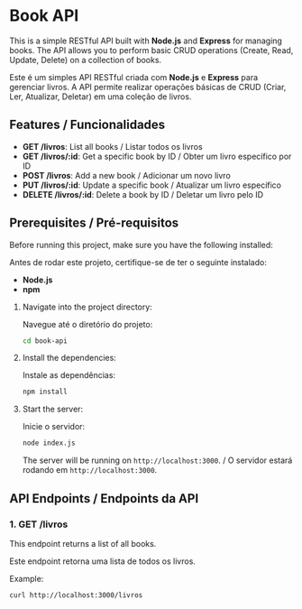 # Book API

This is a simple RESTful API built with **Node.js** and **Express** for managing books. The API allows you to perform basic CRUD operations (Create, Read, Update, Delete) on a collection of books.

Este é um simples API RESTful criada com **Node.js** e **Express** para gerenciar livros. A API permite realizar operações básicas de CRUD (Criar, Ler, Atualizar, Deletar) em uma coleção de livros.

## Features / Funcionalidades

- **GET /livros**: List all books / Listar todos os livros
- **GET /livros/:id**: Get a specific book by ID / Obter um livro específico por ID
- **POST /livros**: Add a new book / Adicionar um novo livro
- **PUT /livros/:id**: Update a specific book / Atualizar um livro específico
- **DELETE /livros/:id**: Delete a book by ID / Deletar um livro pelo ID

## Prerequisites / Pré-requisitos

Before running this project, make sure you have the following installed:

Antes de rodar este projeto, certifique-se de ter o seguinte instalado:

- **Node.js**
- **npm**



1. Navigate into the project directory:

    Navegue até o diretório do projeto:

    ```bash
    cd book-api
    ```

2. Install the dependencies:

    Instale as dependências:

    ```bash
    npm install
    ```

3. Start the server:

    Inicie o servidor:

    ```bash
    node index.js
    ```

    The server will be running on `http://localhost:3000`. / O servidor estará rodando em `http://localhost:3000`.

## API Endpoints / Endpoints da API

### 1. **GET /livros**

This endpoint returns a list of all books.

Este endpoint retorna uma lista de todos os livros.

Example:

```bash
curl http://localhost:3000/livros
